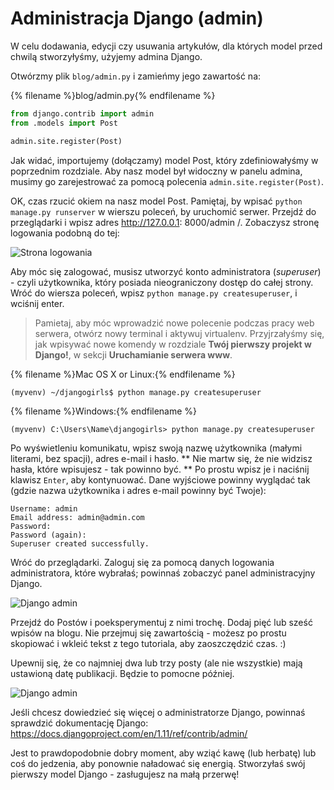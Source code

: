 # Administracja Django (admin)

W celu dodawania, edycji czy usuwania artykułów, dla których model przed chwilą stworzyłyśmy, użyjemy admina Django.

Otwórzmy plik `blog/admin.py` i zamieńmy jego zawartość na:

{% filename %}blog/admin.py{% endfilename %}

```python
from django.contrib import admin
from .models import Post

admin.site.register(Post)
```

Jak widać, importujemy (dołączamy) model Post, który zdefiniowałyśmy w poprzednim rozdziale. Aby nasz model był widoczny w panelu admina, musimy go zarejestrować za pomocą polecenia `admin.site.register(Post)`.

OK, czas rzucić okiem na nasz model Post. Pamiętaj, by wpisać `python manage.py runserver` w wierszu poleceń, by uruchomić serwer. Przejdź do przeglądarki i wpisz adres http://127.0.0.1: 8000/admin /. Zobaczysz stronę logowania podobną do tej:

![Strona logowania](images/login_page2.png)

Aby móc się zalogować, musisz utworzyć konto administratora (*superuser*) - czyli użytkownika, który posiada nieograniczony dostęp do całej strony. Wróć do wiersza poleceń, wpisz `python manage.py createsuperuser`, i wciśnij enter.

> Pamietaj, aby móc wprowadzić nowe polecenie podczas pracy web serwera, otwórz nowy terminal i aktywuj virtualenv. Przyjrzałyśmy się, jak wpisywać nowe komendy w rozdziale **Twój pierwszy projekt w Django!**, w sekcji **Uruchamianie serwera www**.

{% filename %}Mac OS X or Linux:{% endfilename %}

    (myvenv) ~/djangogirls$ python manage.py createsuperuser
    

{% filename %}Windows:{% endfilename %}

    (myvenv) C:\Users\Name\djangogirls> python manage.py createsuperuser
    

Po wyświetleniu komunikatu, wpisz swoją nazwę użytkownika (małymi literami, bez spacji), adres e-mail i hasło. ** Nie martw się, że nie widzisz hasła, które wpisujesz - tak powinno być. ** Po prostu wpisz je i naciśnij klawisz `Enter`, aby kontynuować. Dane wyjściowe powinny wyglądać tak (gdzie nazwa użytkownika i adres e-mail powinny być Twoje):

    Username: admin
    Email address: admin@admin.com
    Password:
    Password (again):
    Superuser created successfully.
    

Wróć do przeglądarki. Zaloguj się za pomocą danych logowania administratora, które wybrałaś; powinnaś zobaczyć panel administracyjny Django.

![Django admin](images/django_admin3.png)

Przejdź do Postów i poeksperymentuj z nimi trochę. Dodaj pięć lub sześć wpisów na blogu. Nie przejmuj się zawartością - możesz po prostu skopiować i wkleić tekst z tego tutoriala, aby zaoszczędzić czas. :)

Upewnij się, że co najmniej dwa lub trzy posty (ale nie wszystkie) mają ustawioną datę publikacji. Będzie to pomocne później.

![Django admin](images/edit_post3.png)

Jeśli chcesz dowiedzieć się więcej o administratorze Django, powinnaś sprawdzić dokumentację Django: https://docs.djangoproject.com/en/1.11/ref/contrib/admin/

Jest to prawdopodobnie dobry moment, aby wziąć kawę (lub herbatę) lub coś do jedzenia, aby ponownie naładować się energią. Stworzyłaś swój pierwszy model Django - zasługujesz na małą przerwę!